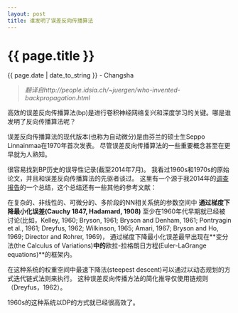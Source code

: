 ```yaml
---
layout: post  
title: 谁发明了误差反向传播算法  
---
```


{{ page.title }}
================

<p class="meta">{{ page.date | date_to_string }} - Changsha</p>  

> _翻译自http://people.idsia.ch/~juergen/who-invented-backpropagation.html_

高效的误差反向传播算法(bp)是进行卷积神经网络复兴和深度学习的关键。哪是谁发明了反向传播算法呢？

误差反向传播算法的现代版本(也称为自动微分)是由芬兰的硕士生Seppo Linnainmaa在1970年首次发表。
尽管误差反向传播算法的一些重要概念甚至在更早就为人熟知。


很容易找到BP历史的误导性记录(截至2014年7月)。
我看过1960s和1970s的原始论文，并且和误差反向传播算法的先驱者谈过。
这里有一个源于我2014年的[调查报告](http://people.idsia.ch/~juergen/deep-learning-overview.html)的一个总结，这个总结还有一些其他的参考文献：

在复杂的、非线性的、可微分的、多阶段的NN相关系统的参数空间中 **通过梯度下降最小化误差(Cauchy 1847, Hadamard, 1908)** 至少在1960年代早期就已经被讨论(比如，Kelley, 1960; Bryson, 1961; Bryson and Denham, 1961; Pontryagin et al., 1961; Dreyfus, 1962; Wilkinson, 1965; Amari, 1967; Bryson and Ho, 1969; Director and Rohrer, 1969)，
通过梯度下降最小化误差最早出现在**变分法(the Calculus of Variations)**中的**欧拉-拉格朗日方程(Euler-LaGrange equations)**的框架内。

在这种系统的权重空间中最速下降法(steepest descent)可以通过以动态规划的方式迭代链式法则来执行。
这种误差反向传播方法的简化推导仅使用链规则（Dreyfus，1962）。

1960s的这种系统以DP的方式就已经很高效了。